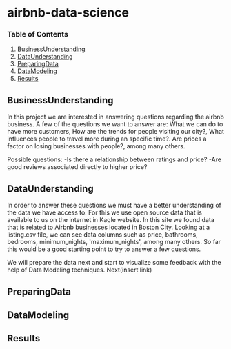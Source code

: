 # airbnb-data-science

### Table of Contents

1. [BusinessUnderstanding](#BusinessUnderstanding)
2. [DataUnderstanding](#DataUnderstanding)
3. [PreparingData](#PreparingData)
4. [DataModeling ](#DataModeling)
5. [Results](#Results)


## BusinessUnderstanding <a name="BusinessUnderstanding"></a>

In this project we are interested in answering questions regarding the airbnb business. A few of the questions we want to answer are: What we can do to have more customers, How are the trends for people visiting our city?, What influences people to travel more during an specific time?. Are prices a factor on losing businesses with people?, among many others.

Possible questions: -Is there a relationship between ratings and price? -Are good reviews associated directly to higher price?

## DataUnderstanding <a name="DataUnderstanding"></a>
In order to answer these questions we must have a better understanding of the data we have access to. For this we use open source data that is available to us on the internet in Kagle website. In this site we found data that is related to Airbnb businesses located in Boston City. Looking at a listing.csv file, we can see data columns such as price, bathrooms, bedrooms, minimum_nights, 'maximum_nights', among many others. So far this would be a good starting point to try to answer a few questions.

We will prepare the data next and start to visualize some feedback with the help of Data Modeling techniques. Next(insert link)

## PreparingData <a name="PreparingData"></a>

## DataModeling <a name="DataModeling "></a>

## Results <a name="Results"></a>